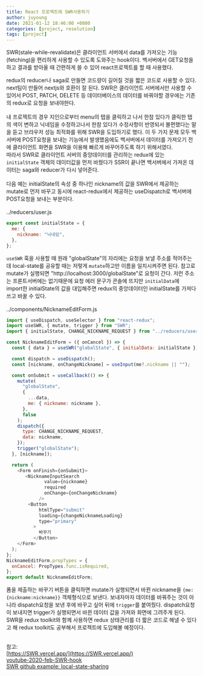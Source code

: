 ```yaml
---
title: React 프로젝트에 SWR사용하기
author: juyoung
date: 2021-01-12 18:46:00 +0800
categories: [project, resolution]
tags: [project]
---
```


SWR(stale-while-revalidate)은 클라이언트 서버에서 data를 가져오는 기능(fetching)을 편리하게 사용할 수 있도록 도와주는 hook이다. 백서버에서 GET요청을 하고 결과를 받아올 때 간편하게 쓸 수 있어 react프로젝트를 할 때 사용했다.
<br />

redux의 reducer나 saga로 만들면 코드량이 길어질 것을 짧은 코드로 사용할 수 있다. next팀이 만들어 nextjs와 호환이 잘 된다. SWR은 클라이언트 서버에서만 사용할 수 있어서 POST, PATCH, DELETE 등 데이터베이스의 데이터를 바꿔야할 경우에는 기존의 redux로 요청을 보내야한다.  
<br />
내 프로젝트의 경우 지인으로부터 menu의 탭을 클릭하고 나서 한참 있다가 클릭한 탭의 색이 변하고 닉네임을 수정하고나서 한참 있다가 수정사항이 반영되서 불편했다는 말을 듣고 브라우저 성능 최적화를 위해 SWR을 도입하기로 했다. 이 두 가지 문제 모두 백서버에 POST요청을 보내는 기능에서 발생했음에도 백서버에서 데이터를 가져오기 전에 클라이언트 화면을 SWR을 이용해 빠르게 바꾸어주도록 하기 위해서였다. <br />
따라서 SWR로 클라이언트 서버의 중앙데이터를 관리하는 redux에 있는 `initialState` 객체의 데이터값을 먼저 바꿨다가 SSR이 끝나면 백서버에서 가져온 데이터는 saga와 reducer가 다시 넣어준다.<br />
<br />
다음 예는 initialState의 속성 중 하나인 nickname의 값을 SWR에서 제공하는 mutate로 먼저 바꾸고 동시에 react-redux에서 제공하는 useDispatch로 백서버에 POST요청을 보내는 부분이다.
<br /><br />
../reducers/user.js

```javascript
export const initialState = {
  me: {
    nickname: "닉네임",
  },
};
```

`useSWR` 훅을 사용할 때 원래 "globalState"의 자리에는 요청을 보낼 주소를 적어주는데 local-state를 공유할 때는 저렇게 `mutate`하고만 이름을 일치시켜주면 된다. 참고로 mutate가 실행되면 "http://localhost:3000/globalState"로 요청이 간다. 저런 주소는 프론트서버에는 없기때문에 요청 에러 문구가 콘솔에 뜨지만 `initialData`에 import한 initialState의 값을 대입해주면 redux의 중앙데이터인 initialState를 가져다 쓰고 바꿀 수 있다.
<br /><br />
../components/NicknameEditForm.js

```javascript
import { useDispatch, useSelector } from "react-redux";
import useSWR, { mutate, trigger } from "SWR";
import { initialState, CHANGE_NICKNAME_REQUEST } from "../reducers/user";

const NicknameEditForm = ({ onCancel }) => {
  const { data } = useSWR("globalState", { initialData: initialState });

  const dispatch = useDispatch();
  const [nickname, onChangeNickname] = useInput(me?.nickname || "");

  const onSubmit = useCallback(() => {
    mutate(
      "globalState",
      {
        ...data,
        me: { nickname: nickname },
      },
      false
    );
    dispatch({
      type: CHANGE_NICKNAME_REQUEST,
      data: nickname,
    });
    trigger("globalState");
  }, [nickname]);

  return (
    <Form onFinish={onSubmit}>
       <NicknameInputSearch
              value={nickname}
              required
              onChange={onChangeNickname}
            />
        <Button
            htmlType="submit"
            loading={changeNicknameLoading}
            type="primary"
          >
            바꾸기
          </Button> 
    </Form>
  );
};
NicknameEditForm.propTypes = {
  onCancel: PropTypes.func.isRequired,
};
export default NicknameEditForm;
```
폼을 제출하는 바꾸기 버튼을 클릭하면 mutate가 실행되면서 바뀐 nickname을 `{me:{nickname:nickname}}` 객체형식으로 보낸다. 보내자마자 데이터를 바꿔주는 것이 아니라 dispatch요청을 보낸 후에 바꾸고 싶어 뒤에 `trigger`를 붙여줬다. dispatch요청이 보내지면 trigger가 실행되면서 바뀐 데이터 값을 가져와 화면에 그려주게 된다.
<br />
SWR을 redux toolkit와 함께 사용하면 redux 상태관리를 더 짧은 코드로 해낼 수 있다고 해 redux toolkit도 공부해서 프로젝트에 도입해볼 예정이다. 
<br />
<br />

참고:<br />
[https://SWR.vercel.app/](https://SWR.vercel.app/)<br />
[youtube-2020-feb-SWR-hook](https://github.com/bmvantunes/youtube-2020-feb-SWR-hook) <br />
[SWR github example: local-state-sharing](https://github.com/vercel/SWR/blob/master/examples/local-state-sharing/pages/index.js)
